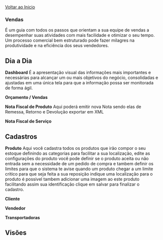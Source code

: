 [Voltar ao Inicio](../../)

 ### Vendas
 É um guia com todos os passos que orientam a sua equipe de vendas a desempenhar suas atividades com mais facilidade e otimizar o seu tempo. Um processo comercial bem estruturado pode fazer milagres na produtividade e na eficiência dos seus vendedores.

## Dia a Dia
 **Dashboard**
 É a apresentação visual das informações mais importantes e necessárias para alcançar um ou mais objetivos do negócio, consolidadas e ajustadas em uma única tela para que a informação possa ser monitorada de forma ágil.

 **Orçamento / Vendas**

 **Nota Fiscal de Produto** Aqui poderá emitir nova Nota sendo elas de Remessa, Retorno e Devolução exportar em XML

 **Nota Fiscal de Serviço**

## Cadastros
 **Produto** Aqui você cadastra todos os produtos que irão compor o seu estoque definindo as categorias para facilitar a sua localização, edite as configurações do produto você pode definir se o produto aceita ou não entrada sem a necessidade de um pedido de compra e tambem definir os limites para que o sistema te avise quando um produto chegar a um limite critico para que seja feita a sua reposição indique uma localização para o produto é possivel tambem adicionar uma imagem ao este produto facilitando assim sua identificação clique em salvar para finalizar o cadastro.

 **Cliente**

 **Vendedor**

 **Transportadoras**

 ## Visões
 
